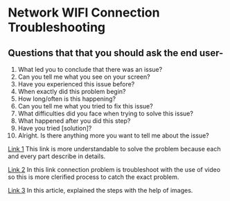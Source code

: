 # Network WIFI Connection Troubleshooting
## Questions that  that you should ask the end user-
1. What led you to conclude that there was an issue?
2. Can you tell me what you see on your screen?
3. Have you experienced this issue before?
4. When exactly did this problem begin?
5. How long/often is this happening?
6. Can you tell me what you tried to fix this issue?
7. What difficulties did you face when trying to solve this issue?
8. What happened after you did this step?
9. Have you tried [solution]?
10. Alright. Is there anything more you want to tell me about the issue?

[Link 1](https://support.google.com/fi/answer/6183600?hl=en)
 This link is more understandable to solve the problem because each and every part describe in details.
 
[Link 2](https://www.youtube.com/watch?v=2qGdYI5Flyk)
 In this link connection problem is troubleshoot with the use of video so this is more clerified process to catch the exact problem.

[Link 3](https://www.techtarget.com/searchnetworking/tip/Wireless-network-troubleshooting-Connectivity)
 In this article, explained the steps with the help of images.
